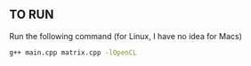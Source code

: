 ## TO RUN

Run the following command (for Linux, I have no idea for Macs)
```sh
g++ main.cpp matrix.cpp -lOpenCL
```
